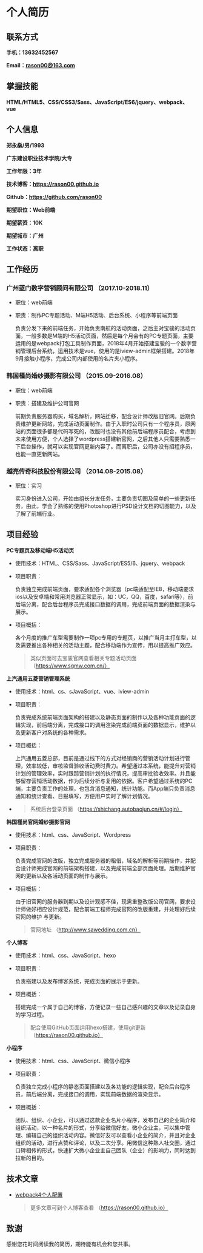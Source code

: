 # 个人简历

## 联系方式

**手机：13632452567**

**Email：rason00@163.com**

## 掌握技能

**HTML/HTML5、CSS/CSS3/Sass、JavaScript/ES6/jquery、webpack、vue**

## 个人信息

**郑永燊/男/1993**

**广东建设职业技术学院/大专**

**工作年限：3年**

**技术博客：https://rason00.github.io**

**Github：https://github.com/rason00**

**期望职位：Web前端**

**期望薪资：10K**

**期望城市：广州**

**工作状态：离职**

## 工作经历

### 广州蓝门数字营销顾问有限公司 （2017.10-2018.11）

- 职位：web前端

- 职责：制作PC专题活动、M端H5活动、后台系统、小程序等前端页面

  负责分发下来的前端任务，开始负责南航的活动页面，之后主对宝骏的活动页面，一般多数是M端的H5活动页面，然后是每个月会有的PC专题页面，主要运用的是webpack打包工具制作页面，2018年4月开始搭建宝骏的一个数字营销管理后台系统，运用技术是vue，使用的是iview-admin框架搭建。2018年9月接触小程序，完成公司内部使用的名片夹小程序。

### 韩国槿尚婚纱摄影有限公司 （2015.09-2016.08）

- 职位：web前端

- 职责：搭建及维护公司官网

  前期负责服务器购买，域名解析，网站迁移，配合设计师改版旧官网。后期负责维护更新网站，完成活动页面制作。由于入职时公司只有一个程序员，原网站的页面很多都是代码写死的，改版时也没有其他前后端程序员配合，考虑到未来使用方便，个人选择了wordpress搭建新官网，之后其他人只需要熟悉一下后台操作，就可以实现官网更新内容了。而离职后，公司亦没有招程序员，也能一直更新网站。

### 越亮传奇科技股份有限公司 （2014.08-2015.08）

- 职位：实习

  实习身份进入公司，开始由组长分发任务，主要负责切图及简单的一些更新任务，由此，学会了熟练的使用Photoshop进行PSD设计文档的切图能力，以及了解了前端行业。

## 项目经验

**PC专题页及移动端H5活动页**

- 使用技术：HTML、CSS/Sass、JavaScript/ES5/6、jquery、webpack

- 项目职责：

  负责独立完成前端页面，要求适配各个浏览器（pc端适配至IE8，移动端要求ios以及安卓端和常用浏览器正常显示，如：UC，QQ，百度，safari等），前后端分离，配合后台程序员完成接口数据的调用，完成前端页面的数据渲染与展示。
  
- 项目概括：

  各个月度的推广车型需要制作一项pc专用的专题页，以推广当月主打车型，以及需要推出各种相关的活动主题，配合移动端作为宣传，用以提高推广效应。
  
  > 类似页面可去宝骏官网查看相关专题活动页面（https://www.sgmw.com.cn/）

**上汽通用五菱营销管理系统**

- 使用技术：html、cs、sJavaScript、vue、iview-admin

- 项目职责：

  负责完成系统前端页面架构的搭建以及静态页面的制作以及各种功能页面的逻辑实现，前后端分离，完成接口的调用渲染完成前端页面的数据显示，维护以及更新客户对系统的各种需求。
  
- 项目概括：

  上汽通用五菱总部，目前是通过线下的方式对经销商的营销活动计划进行管理，效率较低，审核监督验收活动费时费力。希望通过本系统，能提升对营销计划的管理效率，实时跟踪营销计划的执行情况，提高审批验收效率。并且能够留存营销活动数据，作为后续分析与复用的依据。客户希望通过系统的PC端，主要负责工作的处理，也包含消息通知，统计功能。而App端只负责消息通知和统计查看、日报填写，方便用户实时了解计划情况。
  
- > 系统后台登录页面 （https://shichang.autobaojun.cn/#/login）

**韩国槿尚官网婚纱摄影官网**

- 使用技术：html、css、JavaScript、Wordpress

- 项目职责：

  负责完成官网的改版，独立完成服务器的租借，域名的解析等前期操作，并配合设计师完成官网的前端架构搭建，以及完成前端全部页面处理。后期维护官网的更新以及各活动页面的制作与展示。
  
- 项目概括：

  由于旧官网的服务器到期以及设计观感不佳，现需重整改版公司官网，要求设计师做好相应设计规范，配合前端工程师完成官网的改版重建，并处理好后续官网的维护 与更新。
  
  > 官网地址 （http://www.sawedding.com.cn）

**个人博客**

- 使用技术：html、css、JavaScript、hexo

- 项目职责：

  负责搭建以及发布博客系统，完成页面的展示于更新。
  
- 项目概括：

  搭建完成一个属于自己的博客，方便记录一些自己感兴趣的文章以及记录自身的学习过程。
  
  > 配合使用GitHub页面运用hexo搭建，使用git更新（https://rason00.github.io）

**小程序**

- 使用技术：html、css、JavaScript、微信小程序

- 项目职责：

  负责独立完成小程序的静态页面搭建以及各功能的逻辑实现，配合后台程序员，前后端分离，完成接口的调用，实现前端数据的渲染显示。
  
- 项目概括：

  团队、组织、小企业，可以通过这款企业名片小程序，发布自己的企业简介和组织活动，以一种名片的形式，分享给微信好友。微小企业主，可以集中管理、编辑自己的组织活动内容。微信好友可以查看小企业的简介，并且对企业组织的活动，进行点赞和评论，以及二次分享。用微信这种熟人社交圈，通过口碑相传的形式，快速扩大微小企业主自己团队（企业）的影响力，同时达到拉新的目的。

## 技术文章

- [webpack4个人配置](https://rason00.github.io/2018/09/06/webpack4-%E4%B8%AA%E4%BA%BA%E9%85%8D%E7%BD%AE/)

  > 更多文章可到个人博客查看 （https://rason00.github.io）

## 致谢

感谢您花时间阅读我的简历，期待能有机会和您共事。

